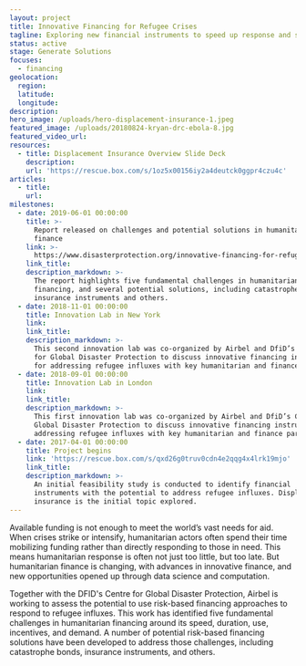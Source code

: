 ```yaml
---
layout: project
title: Innovative Financing for Refugee Crises
tagline: Exploring new financial instruments to speed up response and save lives
status: active
stage: Generate Solutions
focuses:
  - financing
geolocation:
  region:
  latitude:
  longitude:
description:
hero_image: /uploads/hero-displacement-insurance-1.jpeg
featured_image: /uploads/20180824-kryan-drc-ebola-8.jpg
featured_video_url:
resources:
  - title: Displacement Insurance Overview Slide Deck
    description:
    url: 'https://rescue.box.com/s/1oz5x00156iy2a4deutck0ggpr4czu4c'
articles:
  - title:
    url:
milestones:
  - date: 2019-06-01 00:00:00
    title: >-
      Report released on challenges and potential solutions in humanitarian
      finance
    link: >-
      https://www.disasterprotection.org/innovative-financing-for-refugee-crises?utm_content=buffer810f6&utm_medium=social&utm_source=twitter.com&utm_campaign=buffer
    link_title:
    description_markdown: >-
      The report highlights five fundamental challenges in humanitarian
      financing, and several potential solutions, including catastrophe bonds,
      insurance instruments and others.
  - date: 2018-11-01 00:00:00
    title: Innovation Lab in New York
    link:
    link_title:
    description_markdown: >-
      This second innovation lab was co-organized by Airbel and DfiD’s Center
      for Global Disaster Protection to discuss innovative financing instruments
      for addressing refugee influxes with key humanitarian and finance partners
  - date: 2018-09-01 00:00:00
    title: Innovation Lab in London
    link:
    link_title:
    description_markdown: >-
      This first innovation lab was co-organized by Airbel and DfiD’s Center for
      Global Disaster Protection to discuss innovative financing instruments for
      addressing refugee influxes with key humanitarian and finance partners
  - date: 2017-04-01 00:00:00
    title: Project begins
    link: 'https://rescue.box.com/s/qxd26g0truv0cdn4e2qqg4x4lrk19mjo'
    link_title:
    description_markdown: >-
      An initial feasibility study is conducted to identify financial
      instruments with the potential to address refugee influxes. Displacement
      insurance is the initial topic explored.
---
```


Available funding is not enough to meet the world’s vast needs for aid. When crises strike or intensify, humanitarian actors often spend their time mobilizing funding rather than directly responding to those in need. This means humanitarian response is often not just too little, but too late. But humanitarian finance is changing, with advances in innovative finance, and new opportunities opened up through data science and computation.&nbsp;

Together with the DFID's Centre for Global Disaster Protection, Airbel is working to assess the potential to use risk-based financing approaches to respond to refugee influxes. This work has identified five fundamental challenges in humanitarian financing around its speed, duration, use, incentives, and demand. A number of potential risk-based financing solutions have been developed to address those challenges, including catastrophe bonds, insurance instruments, and others.